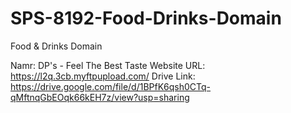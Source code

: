# SPS-8192-Food-Drinks-Domain
Food &amp; Drinks Domain

Namr: DP's - Feel The Best Taste
Website URL: https://l2q.3cb.myftpupload.com/
Drive Link: https://drive.google.com/file/d/1BPfK6qsh0CTq-qMftnqGbEOqk66kEH7z/view?usp=sharing
